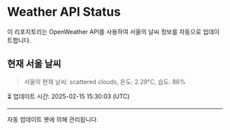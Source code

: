 
# Weather API Status

이 리포지토리는 OpenWeather API를 사용하여 서울의 날씨 정보를 자동으로 업데이트합니다.

## 현재 서울 날씨
> 서울의 현재 날씨: scattered clouds, 온도: 2.29°C, 습도: 86%

⏳ 업데이트 시간: 2025-02-15 15:30:03 (UTC)

---
자동 업데이트 봇에 의해 관리됩니다.
